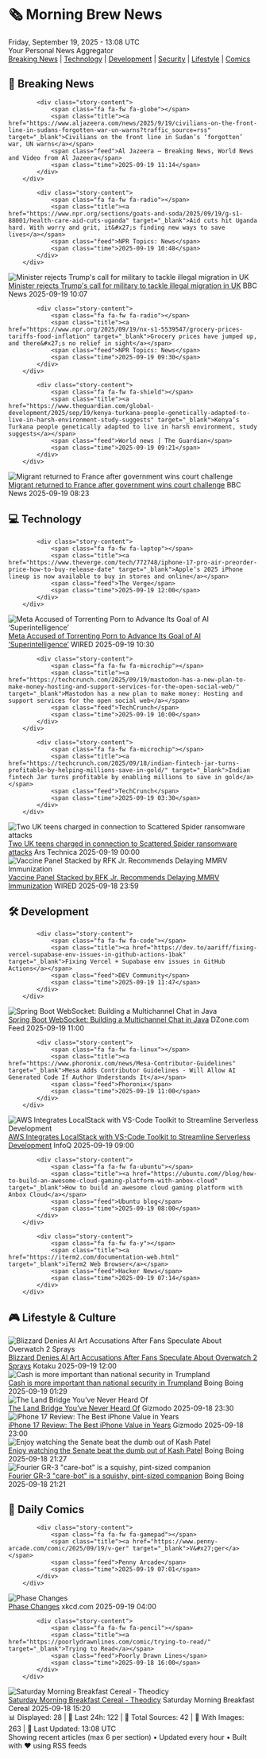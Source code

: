<!-- Processing 54 RSS feeds at 2025-09-19 13:08:05 UTC -->
<!-- Processing: XKCD -->
<!-- Processing: Penny Arcade -->
<!-- Processing: Poorly Drawn Lines -->
<!-- Processing: Garfield -->
<!-- Processing: Dilbert -->
<!-- Processing: Questionable Content -->
<!-- Processing: Girl Genius -->
<!-- Processing: Dinosaur Comics -->
<!-- Processing: CNN Top Stories -->
<!-- Processing: BBC Breaking News -->
<!-- Processing: Reuters Top News -->
<!-- Processing: Reuters World News -->
<!-- Processing: ABC News Breaking -->
<!-- Processing: O'Reilly Radar -->
<!-- Processing: Slashdot -->
<!-- Processing: Lobsters Python -->
<!-- Processing: StackOverflow Blog -->
<!-- Processing: Phoronix Linux News -->
<!-- Processing: It's FOSS -->
<!-- Processing: Ubuntu Blog -->
<!-- Processing: GitHub Blog -->
<!-- Processing: InfoQ -->
<!-- Processing: Martin Fowler -->
<!-- Processing: Coding Horror -->
<!-- Generated 1 new posts out of 24 feeds processed -->
<div class="newspaper-header">
    <h1 class="newspaper-title">🗞️ Morning Brew News</h1>
    <div class="newspaper-date">Friday, September 19, 2025 - 13:08 UTC</div>
    <div class="newspaper-subtitle">Your Personal News Aggregator</div>
</div>

<div class="newspaper-nav">
    <a href="#breaking">Breaking News</a> |
    <a href="#tech">Technology</a> |
    <a href="#dev">Development</a> |
    <a href="#security">Security</a> |
    <a href="#lifestyle">Lifestyle</a> |
    <a href="#webcomics">Comics</a>
</div>

<div class="news-section breaking-news" id="breaking">
<h2 class="section-header">🚨 Breaking News</h2>
<div class="stories-container">
<div class="story">
            
            <div class="story-content">
                <span class="fa fa-fw fa-globe"></span>
                <span class="title"><a href="https://www.aljazeera.com/news/2025/9/19/civilians-on-the-front-line-in-sudans-forgotten-war-un-warns?traffic_source=rss" target="_blank">Civilians on the front line in Sudan’s ‘forgotten’ war, UN warns</a></span>
                <span class="feed">Al Jazeera – Breaking News, World News and Video from Al Jazeera</span>
                <span class="time">2025-09-19 11:14</span>
            </div>
        </div>
<div class="story">
            
            <div class="story-content">
                <span class="fa fa-fw fa-radio"></span>
                <span class="title"><a href="https://www.npr.org/sections/goats-and-soda/2025/09/19/g-s1-88001/health-care-aid-cuts-uganda" target="_blank">Aid cuts hit Uganda hard. With worry and grit, it&#x27;s finding new ways to save lives</a></span>
                <span class="feed">NPR Topics: News</span>
                <span class="time">2025-09-19 10:48</span>
            </div>
        </div>
<div class="story">
            <img src="https://ichef.bbci.co.uk/ace/standard/240/cpsprodpb/0392/live/e22cf300-9534-11f0-ad73-8b4a30771edb.jpg" alt="Minister rejects Trump&#x27;s call for military to tackle illegal migration in UK" class="story-image" loading="lazy" onerror="this.style.display='none'">
            <div class="story-content">
                <span class="fa fa-fw fa-flag"></span>
                <span class="title"><a href="https://www.bbc.com/news/articles/c04qre9l0v3o?at_medium=RSS&at_campaign=rss" target="_blank">Minister rejects Trump&#x27;s call for military to tackle illegal migration in UK</a></span>
                <span class="feed">BBC News</span>
                <span class="time">2025-09-19 10:07</span>
            </div>
        </div>
<div class="story">
            
            <div class="story-content">
                <span class="fa fa-fw fa-radio"></span>
                <span class="title"><a href="https://www.npr.org/2025/09/19/nx-s1-5539547/grocery-prices-tariffs-food-inflation" target="_blank">Grocery prices have jumped up, and there&#x27;s no relief in sight</a></span>
                <span class="feed">NPR Topics: News</span>
                <span class="time">2025-09-19 09:30</span>
            </div>
        </div>
<div class="story">
            
            <div class="story-content">
                <span class="fa fa-fw fa-shield"></span>
                <span class="title"><a href="https://www.theguardian.com/global-development/2025/sep/19/kenya-turkana-people-genetically-adapted-to-live-in-harsh-environment-study-suggests" target="_blank">Kenya’s Turkana people genetically adapted to live in harsh environment, study suggests</a></span>
                <span class="feed">World news | The Guardian</span>
                <span class="time">2025-09-19 09:21</span>
            </div>
        </div>
<div class="story">
            <img src="https://ichef.bbci.co.uk/ace/standard/240/cpsprodpb/e1fb/live/8bd4d710-951c-11f0-b0e0-2f34a724e07f.jpg" alt="Migrant returned to France after government wins court challenge" class="story-image" loading="lazy" onerror="this.style.display='none'">
            <div class="story-content">
                <span class="fa fa-fw fa-flag"></span>
                <span class="title"><a href="https://www.bbc.com/news/articles/cx273vnkjpmo?at_medium=RSS&at_campaign=rss" target="_blank">Migrant returned to France after government wins court challenge</a></span>
                <span class="feed">BBC News</span>
                <span class="time">2025-09-19 08:23</span>
            </div>
        </div>
</div>
</div>
<div class="news-section tech-news" id="tech">
<h2 class="section-header">💻 Technology</h2>
<div class="stories-container">
<div class="story">
            
            <div class="story-content">
                <span class="fa fa-fw fa-laptop"></span>
                <span class="title"><a href="https://www.theverge.com/tech/772748/iphone-17-pro-air-preorder-price-how-to-buy-release-date" target="_blank">Apple’s 2025 iPhone lineup is now available to buy in stores and online</a></span>
                <span class="feed">The Verge</span>
                <span class="time">2025-09-19 12:00</span>
            </div>
        </div>
<div class="story">
            <img src="https://media.wired.com/photos/68ccc9396f221c14468868d4/master/pass/Meta-Torrenting-Porn-Business-2235586841.jpg" alt="Meta Accused of Torrenting Porn to Advance Its Goal of AI ‘Superintelligence’" class="story-image" loading="lazy" onerror="this.style.display='none'">
            <div class="story-content">
                <span class="fa fa-fw fa-bolt"></span>
                <span class="title"><a href="https://www.wired.com/story/meta-lawsuit-strike-3-porn-copyright-ai/" target="_blank">Meta Accused of Torrenting Porn to Advance Its Goal of AI ‘Superintelligence’</a></span>
                <span class="feed">WIRED</span>
                <span class="time">2025-09-19 10:30</span>
            </div>
        </div>
<div class="story">
            
            <div class="story-content">
                <span class="fa fa-fw fa-microchip"></span>
                <span class="title"><a href="https://techcrunch.com/2025/09/19/mastodon-has-a-new-plan-to-make-money-hosting-and-support-services-for-the-open-social-web/" target="_blank">Mastodon has a new plan to make money: Hosting and support services for the open social web</a></span>
                <span class="feed">TechCrunch</span>
                <span class="time">2025-09-19 10:00</span>
            </div>
        </div>
<div class="story">
            
            <div class="story-content">
                <span class="fa fa-fw fa-microchip"></span>
                <span class="title"><a href="https://techcrunch.com/2025/09/18/indian-fintech-jar-turns-profitable-by-helping-millions-save-in-gold/" target="_blank">Indian fintech Jar turns profitable by enabling millions to save in gold</a></span>
                <span class="feed">TechCrunch</span>
                <span class="time">2025-09-19 03:30</span>
            </div>
        </div>
<div class="story">
            <img src="https://cdn.arstechnica.net/wp-content/uploads/2021/06/ransomware-500x500.jpeg" alt="Two UK teens charged in connection to Scattered Spider ransomware attacks" class="story-image" loading="lazy" onerror="this.style.display='none'">
            <div class="story-content">
                <span class="fa fa-fw fa-cog"></span>
                <span class="title"><a href="https://arstechnica.com/security/2025/09/two-uk-teens-charged-in-connection-to-scattered-spider-ransomware-attacks/" target="_blank">Two UK teens charged in connection to Scattered Spider ransomware attacks</a></span>
                <span class="feed">Ars Technica</span>
                <span class="time">2025-09-19 00:00</span>
            </div>
        </div>
<div class="story">
            <img src="https://media.wired.com/photos/68ca90d79cf75430f93254bd/master/pass/GettyImages-1299295760.jpg" alt="Vaccine Panel Stacked by RFK Jr. Recommends Delaying MMRV Immunization" class="story-image" loading="lazy" onerror="this.style.display='none'">
            <div class="story-content">
                <span class="fa fa-fw fa-bolt"></span>
                <span class="title"><a href="https://www.wired.com/story/vaccine-panel-stacked-by-rfk-jr-recommends-delaying-mmrv-immunization/" target="_blank">Vaccine Panel Stacked by RFK Jr. Recommends Delaying MMRV Immunization</a></span>
                <span class="feed">WIRED</span>
                <span class="time">2025-09-18 23:59</span>
            </div>
        </div>
</div>
</div>
<div class="news-section dev-news" id="dev">
<h2 class="section-header">🛠️ Development</h2>
<div class="stories-container">
<div class="story">
            
            <div class="story-content">
                <span class="fa fa-fw fa-code"></span>
                <span class="title"><a href="https://dev.to/aariff/fixing-vercel-supabase-env-issues-in-github-actions-1bak" target="_blank">Fixing Vercel + Supabase env issues in GitHub Actions</a></span>
                <span class="feed">DEV Community</span>
                <span class="time">2025-09-19 11:47</span>
            </div>
        </div>
<div class="story">
            <img src="https://dz2cdn1.dzone.com/thumbnail?fid=18628736&w=600" alt="Spring Boot WebSocket: Building a Multichannel Chat in Java" class="story-image" loading="lazy" onerror="this.style.display='none'">
            <div class="story-content">
                <span class="fa fa-fw fa-newspaper"></span>
                <span class="title"><a href="https://dzone.com/articles/spring-boot-websocket-multichannel-chat-java" target="_blank">Spring Boot WebSocket: Building a Multichannel Chat in Java</a></span>
                <span class="feed">DZone.com Feed</span>
                <span class="time">2025-09-19 11:00</span>
            </div>
        </div>
<div class="story">
            
            <div class="story-content">
                <span class="fa fa-fw fa-linux"></span>
                <span class="title"><a href="https://www.phoronix.com/news/Mesa-Contributor-Guidelines" target="_blank">Mesa Adds Contributor Guidelines - Will Allow AI Generated Code If Author Understands It</a></span>
                <span class="feed">Phoronix</span>
                <span class="time">2025-09-19 11:00</span>
            </div>
        </div>
<div class="story">
            <img src="https://res.infoq.com/news/2025/09/aws-localstack-integration/en/headerimage/generatedHeaderImage-1758265535927.jpg" alt="AWS Integrates LocalStack with VS-Code Toolkit to Streamline Serverless Development" class="story-image" loading="lazy" onerror="this.style.display='none'">
            <div class="story-content">
                <span class="fa fa-fw fa-info-circle"></span>
                <span class="title"><a href="https://www.infoq.com/news/2025/09/aws-localstack-integration/?utm_campaign=infoq_content&utm_source=infoq&utm_medium=feed&utm_term=global" target="_blank">AWS Integrates LocalStack with VS-Code Toolkit to Streamline Serverless Development</a></span>
                <span class="feed">InfoQ</span>
                <span class="time">2025-09-19 09:00</span>
            </div>
        </div>
<div class="story">
            
            <div class="story-content">
                <span class="fa fa-fw fa-ubuntu"></span>
                <span class="title"><a href="https://ubuntu.com//blog/how-to-build-an-awesome-cloud-gaming-platform-with-anbox-cloud" target="_blank">How to build an awesome cloud gaming platform with Anbox Cloud</a></span>
                <span class="feed">Ubuntu blog</span>
                <span class="time">2025-09-19 08:00</span>
            </div>
        </div>
<div class="story">
            
            <div class="story-content">
                <span class="fa fa-fw fa-y"></span>
                <span class="title"><a href="https://iterm2.com/documentation-web.html" target="_blank">iTerm2 Web Browser</a></span>
                <span class="feed">Hacker News</span>
                <span class="time">2025-09-19 07:14</span>
            </div>
        </div>
</div>
</div>
<div class="news-section lifestyle-news" id="lifestyle">
<h2 class="section-header">🎮 Lifestyle & Culture</h2>
<div class="stories-container">
<div class="story">
            <img src="https://kotaku.com/app/uploads/2024/08/0eb76ad65e2cdad6ca8914687bb8c464.jpg" alt="Blizzard Denies AI Art Accusations After Fans Speculate About Overwatch 2 Sprays" class="story-image" loading="lazy" onerror="this.style.display='none'">
            <div class="story-content">
                <span class="fa fa-fw fa-gamepad"></span>
                <span class="title"><a href="https://kotaku.com/overwatch-2-wuyang-juno-venture-sprays-ai-generated-2000626941" target="_blank">Blizzard Denies AI Art Accusations After Fans Speculate About Overwatch 2 Sprays</a></span>
                <span class="feed">Kotaku</span>
                <span class="time">2025-09-19 12:00</span>
            </div>
        </div>
<div class="story">
            <img src="https://i0.wp.com/boingboing.net/wp-content/uploads/2022/06/cash.jpeg?fit=1500%2C1000&amp;quality=60&amp;ssl=1" alt="Cash is more important than national security in Trumpland" class="story-image" loading="lazy" onerror="this.style.display='none'">
            <div class="story-content">
                <span class="fa fa-fw fa-arrow-right"></span>
                <span class="title"><a href="https://boingboing.net/2025/09/18/cash-is-more-important-than-national-security-in-trumpland.html" target="_blank">Cash is more important than national security in Trumpland</a></span>
                <span class="feed">Boing Boing</span>
                <span class="time">2025-09-19 01:29</span>
            </div>
        </div>
<div class="story">
            <img src="https://gizmodo.com/app/uploads/2025/09/stone-tool-in-Turkey.jpg" alt="The Land Bridge You’ve Never Heard Of" class="story-image" loading="lazy" onerror="this.style.display='none'">
            <div class="story-content">
                <span class="fa fa-fw fa-computer"></span>
                <span class="title"><a href="https://gizmodo.com/the-land-bridge-youve-never-heard-of-2000660883" target="_blank">The Land Bridge You’ve Never Heard Of</a></span>
                <span class="feed">Gizmodo</span>
                <span class="time">2025-09-18 23:30</span>
            </div>
        </div>
<div class="story">
            <img src="https://gizmodo.com/app/uploads/2025/09/Apple-Iphone-17-Series-Air-38.jpg" alt="iPhone 17 Review: The Best iPhone Value in Years" class="story-image" loading="lazy" onerror="this.style.display='none'">
            <div class="story-content">
                <span class="fa fa-fw fa-computer"></span>
                <span class="title"><a href="https://gizmodo.com/iphone-17-review-the-best-iphone-value-in-years-2000661144" target="_blank">iPhone 17 Review: The Best iPhone Value in Years</a></span>
                <span class="feed">Gizmodo</span>
                <span class="time">2025-09-18 23:00</span>
            </div>
        </div>
<div class="story">
            <img src="https://i0.wp.com/boingboing.net/wp-content/uploads/2025/09/Kash-Patel.jpg?fit=680%2C383&amp;quality=60&amp;ssl=1" alt="Enjoy watching the Senate beat the dumb out of Kash Patel" class="story-image" loading="lazy" onerror="this.style.display='none'">
            <div class="story-content">
                <span class="fa fa-fw fa-arrow-right"></span>
                <span class="title"><a href="https://boingboing.net/2025/09/18/enjoy-watching-the-senate-beat-the-dumb-out-of-kash-patel.html" target="_blank">Enjoy watching the Senate beat the dumb out of Kash Patel</a></span>
                <span class="feed">Boing Boing</span>
                <span class="time">2025-09-18 21:27</span>
            </div>
        </div>
<div class="story">
            <img src="https://i0.wp.com/boingboing.net/wp-content/uploads/2025/09/Image-YouTube-Fourier.jpg?fit=1080%2C603&amp;quality=60&amp;ssl=1" alt="Fourier GR-3 &quot;care-bot&quot; is a squishy, pint-sized companion" class="story-image" loading="lazy" onerror="this.style.display='none'">
            <div class="story-content">
                <span class="fa fa-fw fa-arrow-right"></span>
                <span class="title"><a href="https://boingboing.net/2025/09/18/fourier-gr-3-care-bot-is-a-squishy-pint-sized-companion.html" target="_blank">Fourier GR-3 &quot;care-bot&quot; is a squishy, pint-sized companion</a></span>
                <span class="feed">Boing Boing</span>
                <span class="time">2025-09-18 21:21</span>
            </div>
        </div>
</div>
</div>
<div class="news-section webcomics-section" id="webcomics">
<h2 class="section-header">🎨 Daily Comics</h2>
<div class="stories-container">
<div class="story">
            
            <div class="story-content">
                <span class="fa fa-fw fa-gamepad"></span>
                <span class="title"><a href="https://www.penny-arcade.com/comic/2025/09/19/v-ger" target="_blank">V&#x27;ger</a></span>
                <span class="feed">Penny Arcade</span>
                <span class="time">2025-09-19 07:01</span>
            </div>
        </div>
<div class="story">
            <img src="https://imgs.xkcd.com/comics/phase_changes.png" alt="Phase Changes" class="story-image" loading="lazy" onerror="this.style.display='none'">
            <div class="story-content">
                <span class="fa fa-fw fa-laugh"></span>
                <span class="title"><a href="https://xkcd.com/3144/" target="_blank">Phase Changes</a></span>
                <span class="feed">xkcd.com</span>
                <span class="time">2025-09-19 04:00</span>
            </div>
        </div>
<div class="story">
            
            <div class="story-content">
                <span class="fa fa-fw fa-pencil"></span>
                <span class="title"><a href="https://poorlydrawnlines.com/comic/trying-to-read/" target="_blank">Trying to Read</a></span>
                <span class="feed">Poorly Drawn Lines</span>
                <span class="time">2025-09-18 16:00</span>
            </div>
        </div>
<div class="story">
            <img src="https://www.smbc-comics.com/comics/1758139868-20250918.png" alt="Saturday Morning Breakfast Cereal - Theodicy" class="story-image" loading="lazy" onerror="this.style.display='none'">
            <div class="story-content">
                <span class="fa fa-fw fa-smile"></span>
                <span class="title"><a href="https://www.smbc-comics.com/comic/theodicy-5" target="_blank">Saturday Morning Breakfast Cereal - Theodicy</a></span>
                <span class="feed">Saturday Morning Breakfast Cereal</span>
                <span class="time">2025-09-18 15:20</span>
            </div>
        </div>
</div>
</div>

<div class="newspaper-footer">
    <div class="stats">
        📊 Displayed: 28 | 📅 Last 24h: 122 | 📡 Total Sources: 42 | 📸 With Images: 263 |
        🔄 Last Updated: 13:08 UTC
    </div>
    <div class="footer-note">
        Showing recent articles (max 6 per section) • Updated every hour • Built with ❤️ using RSS feeds
    </div>
</div>
